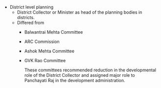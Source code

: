 -  District level planning
	-  District Collector or Minister as head of the planning bodies in districts.
	-  Differed from 
		-  Balwantrai Mehta Committee
		-  ARC Commission
		-  Ashok Mehta Committee
		-  GVK Rao Committee

			These committees recommended reduction in the developmental role of the District Collector and assigned major role to Panchayati Raj in the development administration.